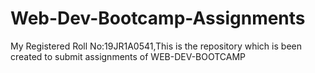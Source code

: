 # Web-Dev-Bootcamp-Assignments
My Registered Roll No:19JR1A0541,This is the repository which is been created to submit assignments of WEB-DEV-BOOTCAMP
